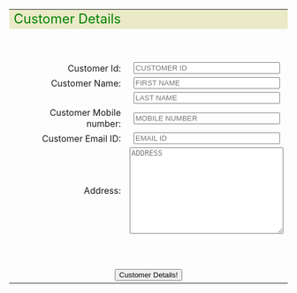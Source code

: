 
<html>



<body>


<form name="UserForm" method="get" action=/BOOK.HTML onsubmit="return validateRegister(this);">

<center>



<table border="0" cellspacing="2" cellpadding="1" width="100%" >
<tr bgcolor="#eaeac8">
<td align="left" colspan="2"><font size="5" color="green">Customer Details</font></td>
</tr> 

<tr><td colspan="2"><p>&nbsp;</p></td></tr>


<tr align="center">
<td align="right">Customer Id:</td> 
<td><input type="text" name="cid" maxlength="30" size="30" value=""placeholder="CUSTOMER ID"></td>
</tr> 

<tr align="center">
<td align="right">Customer Name:</td> 
<td><input type="text" name="cfname" maxlength="30" size="30" value=""placeholder="FIRST NAME">
</td>
</tr> 

<tr align="center">
<td align="right">   </td> 
<td><input type="text" name="clname" maxlength="30" size="30" value=""placeholder="LAST NAME"></td>
</tr> 
<tr align="center">
<td align="right">Customer Mobile number:</td> 
<td><input type="text" name="cmobile" maxlength="30" size="30" value=""placeholder="MOBILE NUMBER"></td>
</tr> 

<tr align="center">
<td align="right">Customer Email ID:</td> 
<td><input type="text" name="cemail" maxlength="30" size="30" value=""placeholder="EMAIL ID"></td>
</tr> 

<tr align="center">
<td align="right">Address:</td> 
<td><textarea class="__message-area" id="feedbackMessage" name="caddress" placeholder="ADDRESS" autocomplete="off" rows="10" cols="32"></textarea></td>
</tr> 




<tr><td colspan="2"><p>&nbsp;</p></td></tr>

<tr>
<td align="center" colspan="2"><input type="submit" value="Customer Details!" class="button"></td>
</tr> 


</table>
</center></form>




</body>

</html>








